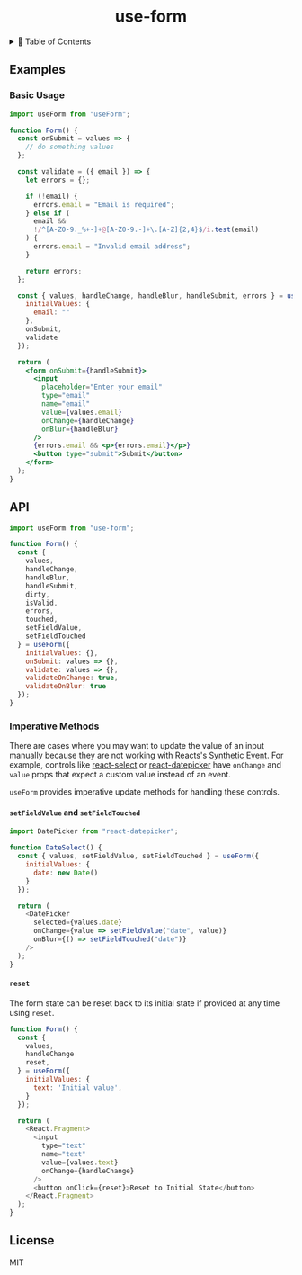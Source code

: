 <h1 align="center">
  use-form
</h1>

<details>
<summary>📒 Table of Contents</summary>
<p>

- [Examples](#examples)
  - [Basic Usage](#basic-usage)
- [API](#api)
  - [Imperative Methods](#imperative-methods)
    - [`setFieldValue` and `setFieldTouched`](#setfieldvalue-and-setfieldtouched)
    - [`reset`](#reset)
- [License](#license)

</p>
</details>

## Examples

### Basic Usage

```jsx
import useForm from "useForm";

function Form() {
  const onSubmit = values => {
    // do something values
  };

  const validate = ({ email }) => {
    let errors = {};

    if (!email) {
      errors.email = "Email is required";
    } else if (
      email &&
      !/^[A-Z0-9._%+-]+@[A-Z0-9.-]+\.[A-Z]{2,4}$/i.test(email)
    ) {
      errors.email = "Invalid email address";
    }

    return errors;
  };

  const { values, handleChange, handleBlur, handleSubmit, errors } = useForm({
    initialValues: {
      email: ""
    },
    onSubmit,
    validate
  });

  return (
    <form onSubmit={handleSubmit}>
      <input
        placeholder="Enter your email"
        type="email"
        name="email"
        value={values.email}
        onChange={handleChange}
        onBlur={handleBlur}
      />
      {errors.email && <p>{errors.email}</p>}
      <button type="submit">Submit</button>
    </form>
  );
}
```

## API

```js
import useForm from "use-form";

function Form() {
  const {
    values,
    handleChange,
    handleBlur,
    handleSubmit,
    dirty,
    isValid,
    errors,
    touched,
    setFieldValue,
    setFieldTouched
  } = useForm({
    initialValues: {},
    onSubmit: values => {},
    validate: values => {},
    validateOnChange: true,
    validateOnBlur: true
  });
}
```

### Imperative Methods

There are cases where you may want to update the value of an input manually because they are not working with Reacts's [Synthetic Event](https://reactjs.org/docs/events.html). For example, controls like [react-select](https://react-select.com/home) or [react-datepicker](https://www.npmjs.com/package/react-datepicker) have `onChange` and `value` props that expect a custom value instead of an event.

`useForm` provides imperative update methods for handling these controls.

#### `setFieldValue` and `setFieldTouched`

```js
import DatePicker from "react-datepicker";

function DateSelect() {
  const { values, setFieldValue, setFieldTouched } = useForm({
    initialValues: {
      date: new Date()
    }
  });

  return (
    <DatePicker
      selected={values.date}
      onChange={value => setFieldValue("date", value)}
      onBlur={() => setFieldTouched("date")}
    />
  );
}
```

#### `reset`

The form state can be reset back to its initial state if provided at any time using `reset`.

```js
function Form() {
  const {
    values,
    handleChange
    reset,
  } = useForm({
    initialValues: {
      text: 'Initial value',
    }
  });

  return (
    <React.Fragment>
      <input
        type="text"
        name="text"
        value={values.text}
        onChange={handleChange}
      />
      <button onClick={reset}>Reset to Initial State</button>
    </React.Fragment>
  );
}
```

## License

MIT

